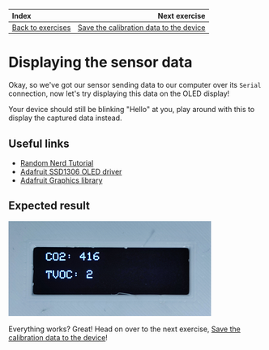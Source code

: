 | Index                                      |                                                    Next exercise |
| :----------------------------------------- | ---------------------------------------------------------------: |
| [Back to exercises](../index.md#exercises) | [Save the calibration data to the device](sensor-calibration.md) |

# Displaying the sensor data

Okay, so we've got our sensor sending data to our computer over its `Serial` connection, now let's try displaying this data on the OLED display!

Your device should still be blinking "Hello" at you, play around with this to display the captured data instead.

## Useful links

- [Random Nerd Tutorial](https://randomnerdtutorials.com/esp32-ssd1306-oled-display-arduino-ide/)
- [Adafruit SSD1306 OLED driver](https://github.com/adafruit/Adafruit_SSD1306)
- [Adafruit Graphics library](https://learn.adafruit.com/adafruit-gfx-graphics-library)

## Expected result

![Result](../assets/display-data-result.png "Result")

Everything works? Great! Head on over to the next exercise, [Save the calibration data to the device](sensor-calibration.md)!
